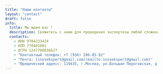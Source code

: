 ```yaml
---
title: "Наши контакты"
layout: "contact"
draft: false
info: 
  title: Мы ждем вас !
  description: Свяжитесь с нами для проведения экспертизы любой сложности – мы гарантируем объективное и качественное исследование вашего строительного дела. Не откладывайте решение важных юридических вопросов – обращайтесь в АНО «ИЦЭ» прямо сейчас, чтобы получить квалифицированную помощь и консультации.
  contacts:
    - ИНН 9704233424
    - КПП 770401001
    - ОГРН 1247700036627
    - "Контактный телефон: +7 (936) 286-85-92"
    - "Почта: [inovekspert@gmail.com](mailto:inovekspert@gmail.com)"
    - "Юридический адресс: 119435, г.Москва, ул.Большая Пироговская, д.37-43, к.А, помещ.1/1"
---
```

